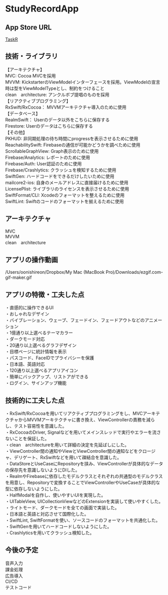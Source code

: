 # StudyRecordApp

## App Store URL
[TaskR]()  


## 技術・ライブラリ  
【アーキテクチャ】  
MVC: Cocoa MVCを採用  
MVVM: KickstarterのViewModelインターフェースを採用。ViewModelの宣言時は型をViewModelTypeとし、制約をつけること    
clean　architecture: アンクルボブ提唱のものを採用  
【リアクティブプログラミング】  
RxSwift/RxCocoa： MVVMアーキテクチャ導入のために使用  
【データベース】  
RealmSwift： Userのデータ以外をこちらに保存する  
Firestore: Userのデータはこちらに保存する  
【その他】  
PKHUD: 非同期処理の待ち時間にprogressを表示させるために使用  
ReachabilitySwift: Firebaseの通信が可能かどうかを調べために使用  
ScrollableGraphView: Graph表示のために使用  
Firebase/Analytics:  レポートのために使用    
Firebase/Auth: User認証のために使用     
Firebase/Crashlytics: クラッシュを検知するために使用  
SwiftGen: ハードコードをできるだけしたいために使用  
mailcore2-ios: 自身のメールアドレスに直接届けるために使用    
LicensePlist: ライブラリのライセンスを表示させるために使用  
SwiftFormat/CLI: Xcodeのフォーマットを整えるために使用  
SwiftLint: Swiftのコードのフォーマットを揃えるために使用     


## アーキテクチャ
MVC  
MVVM  
clean　architecture  


## アプリの操作動画  
/Users/oonishireon/Dropbox/My Mac (MacBook Pro)/Downloads/ezgif.com-gif-maker.gif  


## アプリの特徴・工夫した点  
・直感的に操作できるUI   
・おしゃれなデザイン   
・バイブレーション、ウェーブ、フェードイン、フェードアウトなどのアニメーション   
・1億通り以上選べるテーマカラー   
・ダークモード対応   
・20通り以上選べるグラフデザイン   
・目標ページに統計情報を表示   
・パスコード、FaceIDでプライバシーを保護   
・日本語、英語対応   
・120通り以上選べるアプリアイコン   
・簡単にバックアップ、リストアができる   
・ログイン、サインアップ機能   


## 技術的に工夫した点   
・RxSwift/RxCocoaを用いてリアクティブプログラミングをし、MVCアーキテクチャからMVVMアーキテクチャに書き換え、ViewControllerの責務を減らし、テスト容易性を意識した。  
・RxCocoaのDriver, Signalなどを用いてメインスレッドで実行やエラーを流さないことを保証した。  
・clean　architectureを用いて詳細の決定を先延ばしにした。  
・ViewController間の通知やViewとViewController間の通知などをクロージャ、デリゲート、RxSwiftなどを用いて疎結合を意識した。  
・DataStoreとUseCaseにRepositoryを挟み、ViewControllerが具体的なデータの保存先を意識しないようにDIした。  
・RealmやFirebaseに依存したモデルクラスとそれぞれの共通型のモデルクラスを用意し、Repositoryで変換することでViewControllerやUseCaseが具体的な型に依存しないようにした。  
・HalfModalを自作し、使いやすいUIを実現した。  
・UITableView, UICollectionViewなどのExtensionを実装して使いやすくした。  
・ライトモード、ダークモードを全ての画面で実装した。  
・日本語と英語と対応させて国際化した。  
・SwiftLint, SwiftFormatを使い、ソースコードのフォーマットを共通化した。  
・SwiftGenを用いてハードコードしないようにした。  
・Crashlyticsを用いてクラッシュ検知した。  



## 今後の予定  
音声入力  
課金処理  
広告導入  
CI/CD  
テストコード  


